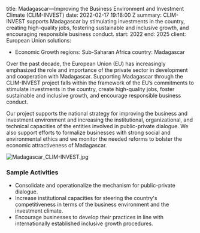 
title: Madagascar—Improving the Business Environment and Investment Climate (CLIM-INVEST)
date: 2022-02-17 19:18:00 Z
summary: CLIM-INVEST supports Madagascar by stimulating investments in the country,
  creating high-quality jobs, fostering sustainable and inclusive growth, and encouraging
  responsible business conduct.
start: 2022
end: 2025
client: European Union
solutions:
- Economic Growth
regions: Sub-Saharan Africa
country: Madagascar


Over the past decade, the European Union (EU) has increasingly emphasized the role and importance of the private sector in development and cooperation with Madagascar. Supporting Madagascar through the CLIM-INVEST project falls within the framework of the EU’s commitments to stimulate investments in the country, create high-quality jobs, foster sustainable and inclusive growth, and encourage responsible business conduct.

Our project supports the national strategy for improving the business and investment environment and increasing the institutional, organizational, and technical capacities of the entities involved in public-private dialogue. We also support efforts to formalize businesses with strong social and environmental ethics and we monitor the needed reforms to bolster the economic attractiveness of Madagascar.

![Madagascar_CLIM-INVEST.jpg](/uploads/Madagascar_CLIM-INVEST.jpg)

### Sample Activities

* Consolidate and operationalize the mechanism for public-private dialogue.
* Increase institutional capacities for steering the country's competitiveness in terms of the business environment and the investment climate.
* Encourage businesses to develop their practices in line with internationally established inclusive growth procedures.
